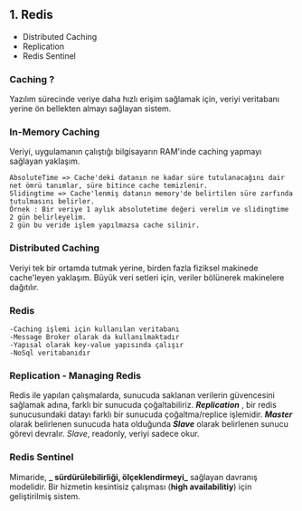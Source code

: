 ## 1. Redis

- Distributed Caching
- Replication
- Redis Sentinel

### Caching ?
Yazılım sürecinde veriye daha hızlı erişim sağlamak için, veriyi veritabanı yerine ön bellekten almayı sağlayan sistem.
### In-Memory Caching
Veriyi, uygulamanın çalıştığı bilgisayarın RAM'inde caching yapmayı sağlayan yaklaşım.
```
AbsoluteTime => Cache'deki datanın ne kadar süre tutulanacağını dair net ömrü tanımlar, süre bitince cache temizlenir.
Slidingtime => Cache'lenmiş datanın memory'de belirtilen süre zarfında tutulmasını belirler.
Örnek : Bir veriye 1 aylık absolutetime değeri verelim ve slidingtime 2 gün belirleyelim.
2 gün bu veride işlem yapılmazsa cache silinir.
```
### Distributed Caching
Veriyi tek bir ortamda tutmak yerine, birden fazla fiziksel makinede cache'leyen yaklaşım. Büyük veri setleri için, veriler bölünerek makinelere dağıtılır.
### Redis
```
-Caching işlemi için kullanılan veritabanı
-Message Broker olarak da kullanılmaktadır
-Yapısal olarak key-value yapısında çalışır
-NoSql veritabanıdır
```
### Replication - Managing Redis
Redis ile yapılan çalışmalarda, sunucuda saklanan verilerin güvencesini sağlamak adına, farklı bir sunucuda çoğaltabiliriz.
**_Replication_** , bir redis sunucusundaki datayı farklı bir sunucuda çoğaltma/replice işlemidir. **_Master_** olarak belirlenen sunucuda hata olduğunda **_Slave_** olarak belirlenen sunucu görevi devralır. _Slave_, readonly, veriyi sadece okur.
### Redis Sentinel
Mimaride, **_ sürdürülebilirliği, ölçeklendirmeyi_** sağlayan davranış modelidir. Bir hizmetin kesintisiz çalışması (**high availabilitiy**) için geliştirilmiş sistem.
